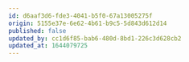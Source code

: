 ```yaml
---
id: d6aaf3d6-fde3-4041-b5f0-67a13005275f
origin: 5155e37e-6e62-4b61-b9c5-5d843d612d14
published: false
updated_by: cc1d6f85-bab6-480d-8bd1-226c3d628cb2
updated_at: 1644079725
---
```

